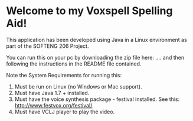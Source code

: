 # Welcome to my Voxspell Spelling Aid!
This application has been developed using Java in a Linux environment as part of the SOFTENG 206 Project.

You can run this on your pc by downloading the zip file here: .... and then following the instructions in the README file contained. 

Note the System Requirements for running this:
1. Must be run on Linux (no Windows or Mac support).
2. Must have Java 1.7 + installed.
3. Must have the voice synthesis package - festival installed. See this: http://www.festvox.org/festival/
4. Must have VCLJ player to play the video.
